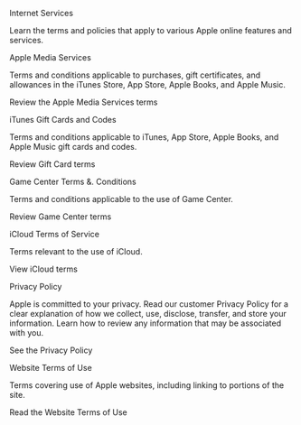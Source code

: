 Internet Services

Learn the terms and policies that apply to various Apple online features and services.

Apple Media Services

Terms and conditions applicable to purchases, gift certificates, and allowances in the iTunes Store, App Store, Apple Books, and Apple Music.

Review the Apple Media Services terms

iTunes Gift Cards and Codes

Terms and conditions applicable to iTunes, App Store, Apple Books, and Apple Music gift cards and codes.

Review Gift Card terms

Game Center Terms &. Conditions

Terms and conditions applicable to the use of Game Center.

Review Game Center terms

iCloud Terms of Service

Terms relevant to the use of iCloud.

View iCloud terms

Privacy Policy

Apple is committed to your privacy. Read our customer Privacy Policy for a clear explanation of how we collect, use, disclose, transfer, and store your information. Learn how to review any information that may be associated with you.

See the Privacy Policy

Website Terms of Use

Terms covering use of Apple websites, including linking to portions of the site.

Read the Website Terms of Use